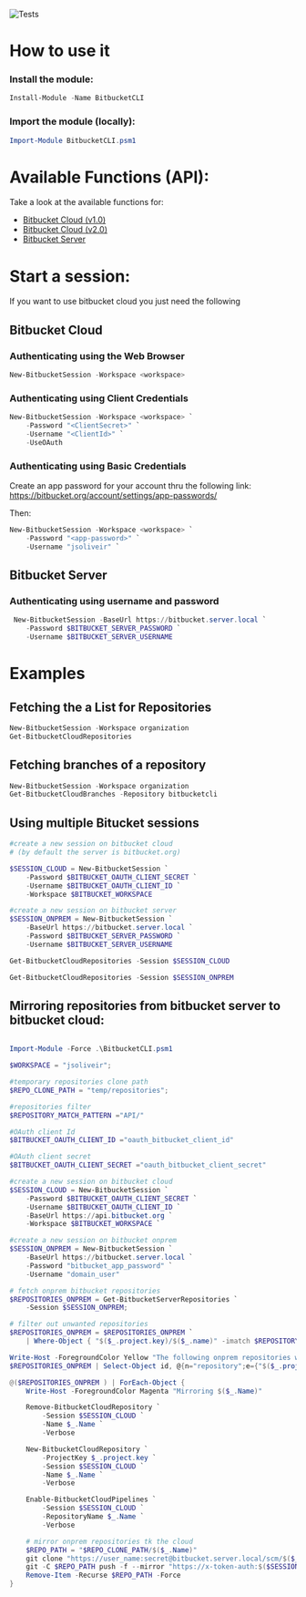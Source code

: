 ![Tests](https://github.com/jsoliveir/BitbucketCLI/workflows/Tests/badge.svg)
# How to use it

### Install the module:
```powershell
Install-Module -Name BitbucketCLI
``` 
### Import the module (locally):

```powershell
Import-Module BitbucketCLI.psm1
```

# Available Functions (API):

Take a look at the available functions for:
* [Bitbucket Cloud (v1.0)](src/Cloud/v1.0)
* [Bitbucket Cloud (v2.0)](src/Cloud/v2.0)
* [Bitbucket Server](src/Server)

# Start a session:

If you want to use bitbucket cloud you just need the following

## Bitbucket Cloud 

### Authenticating using the Web Browser 
```powershell
New-BitbucketSession -Workspace <workspace>
```

### Authenticating using Client Credentials 
```powershell
New-BitbucketSession -Workspace <workspace> `
    -Password "<ClientSecret>" `
    -Username "<ClientId>" `
    -UseOAuth
```

### Authenticating using Basic Credentials

Create an app password for your account thru the following link:
https://bitbucket.org/account/settings/app-passwords/

Then:

```powershell
New-BitbucketSession -Workspace <workspace> `
    -Password "<app-password>" `
    -Username "jsoliveir" `
```

## Bitbucket Server

### Authenticating using username and password
```powershell
 New-BitbucketSession -BaseUrl https://bitbucket.server.local `
    -Password $BITBUCKET_SERVER_PASSWORD `
    -Username $BITBUCKET_SERVER_USERNAME
```


# Examples

## Fetching the a List for Repositories

```powershell
New-BitbucketSession -Workspace organization
Get-BitbucketCloudRepositories 
```

## Fetching branches of a repository

```powershell
New-BitbucketSession -Workspace organization
Get-BitbucketCloudBranches -Repository bitbucketcli
```

## Using multiple Bitucket sessions

```powershell
#create a new session on bitbucket cloud
# (by default the server is bitbucket.org)

$SESSION_CLOUD = New-BitbucketSession `
    -Password $BITBUCKET_OAUTH_CLIENT_SECRET `
    -Username $BITBUCKET_OAUTH_CLIENT_ID `
    -Workspace $BITBUCKET_WORKSPACE 

#create a new session on bitbucket server
$SESSION_ONPREM = New-BitbucketSession `
    -BaseUrl https://bitbucket.server.local `
    -Password $BITBUCKET_SERVER_PASSWORD `
    -Username $BITBUCKET_SERVER_USERNAME

Get-BitbucketCloudRepositories -Session $SESSION_CLOUD

Get-BitbucketCloudRepositories -Session $SESSION_ONPREM

```

## Mirroring repositories from bitbucket server to bitbucket cloud:

```powershell

Import-Module -Force .\BitbucketCLI.psm1

$WORKSPACE = "jsoliveir";

#temporary repositories clone path
$REPO_CLONE_PATH = "temp/repositories";

#repositories filter
$REPOSITORY_MATCH_PATTERN ="API/"

#OAuth client Id
$BITBUCKET_OAUTH_CLIENT_ID ="oauth_bitbucket_client_id"

#OAuth client secret
$BITBUCKET_OAUTH_CLIENT_SECRET ="oauth_bitbucket_client_secret"

#create a new session on bitbucket cloud
$SESSION_CLOUD = New-BitbucketSession `
    -Password $BITBUCKET_OAUTH_CLIENT_SECRET `
    -Username $BITBUCKET_OAUTH_CLIENT_ID `
    -BaseUrl https://api.bitbucket.org `
    -Workspace $BITBUCKET_WORKSPACE `

#create a new session on bitbucket onprem
$SESSION_ONPREM = New-BitbucketSession `
    -BaseUrl https://bitbucket.server.local `
    -Password "bitbucket_app_password" `
    -Username "domain_user" 

# fetch onprem bitbucket repositories
$REPOSITORIES_ONPREM = Get-BitbucketServerRepositories `
    -Session $SESSION_ONPREM;

# filter out unwanted repositories
$REPOSITORIES_ONPREM = $REPOSITORIES_ONPREM `
    | Where-Object { "$($_.project.key)/$($_.name)" -imatch $REPOSITORY_MATCH_PATTERN }

Write-Host -ForegroundColor Yellow "The following onprem repositories will be mirrored"
$REPOSITORIES_ONPREM | Select-Object id, @{n="repository";e={"$($_.project.key)/$($_.name)"}} | Format-Table

@($REPOSITORIES_ONPREM ) | ForEach-Object {
    Write-Host -ForegroundColor Magenta "Mirroring $($_.Name)" 

    Remove-BitbucketCloudRepository `
        -Session $SESSION_CLOUD `
        -Name $_.Name `
        -Verbose 

    New-BitbucketCloudRepository `
        -ProjectKey $_.project.key `
        -Session $SESSION_CLOUD `
        -Name $_.Name `
        -Verbose 

    Enable-BitbucketCloudPipelines `
        -Session $SESSION_CLOUD `
        -RepositoryName $_.Name `
        -Verbose

    # mirror onprem repositories tk the cloud
    $REPO_PATH = "$REPO_CLONE_PATH/$($_.Name)"
    git clone "https://user_name:secret@bitbucket.server.local/scm/$($_.project.key)/$($_.name)" $REPO_PATH
    git -C $REPO_PATH push -f --mirror "https://x-token-auth:$($SESSION_CLOUD.AccessToken)@bitbucket.org/${WORKSPACE}/$($_.name).git"
    Remove-Item -Recurse $REPO_PATH -Force
}

```

